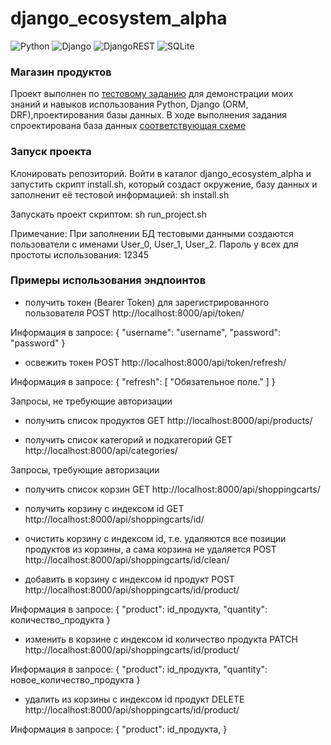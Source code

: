 # django_ecosystem_alpha
![Python](https://img.shields.io/badge/python-3670A0?style=for-the-badge&logo=python&logoColor=ffdd54) ![Django](https://img.shields.io/badge/django-%23092E20.svg?style=for-the-badge&logo=django&logoColor=white) ![DjangoREST](https://img.shields.io/badge/DJANGO-REST-ff1709?style=for-the-badge&logo=django&logoColor=white&color=ff1709&labelColor=gray) ![SQLite](https://img.shields.io/badge/sqlite-%2307405e.svg?style=for-the-badge&logo=sqlite&logoColor=white)

### Магазин продуктов
Проект выполнен по [тестовому заданию](docs/Тестовое_Джанго_Экосистема_Альфа.docx) для демонстрации моих знаний и навыков использования Python, Django (ORM, DRF),проектирования базы данных.
В ходе выполнения задания спроектирована база данных [соответствующая схеме](https://dbdiagram.io/d/Copy-of-product_shop-6667432e6bc9d447b152faf1)


### Запуск проекта

Клонировать репозиторий. Войти в каталог django_ecosystem_alpha и запустить скрипт install.sh, который создаст окружение, базу данных и заполненит её тестовой информацией:
sh install.sh

Запускать проект скриптом:
sh run_project.sh

Примечание:
При заполнении БД тестовыми данными создаются пользователи с именами User_0, User_1, User_2. Пароль у всех для простоты использования: 12345 

### Примеры использования эндпоинтов

 - получить токен (Bearer Token) для зарегистрированного пользователя
POST http://localhost:8000/api/token/

Информация в запросе:
{
    "username": "username",
    "password": "password"
}

 - освежить токен
POST http://localhost:8000/api/token/refresh/ 

Информация в запросе:
{
    "refresh": [
        "Обязательное поле."
    ]
}

Запросы, не требующие авторизации

- получить список продуктов
GET http://localhost:8000/api/products/

- получить список категорий и подкатегорий
GET http://localhost:8000/api/categories/


Запросы, требующие авторизации

- получить список корзин
GET http://localhost:8000/api/shoppingcarts/

- получить корзину с индексом id
GET http://localhost:8000/api/shoppingcarts/id/

- очистить корзину с индексом id, т.е. удаляются все позиции продуктов из корзины, а сама корзина не удаляется
POST http://localhost:8000/api/shoppingcarts/id/clean/

- добавить в корзину с индексом id продукт
POST http://localhost:8000/api/shoppingcarts/id/product/

Информация в запросе:
{
    "product": id_продукта,
    "quantity": количество_продукта
}

- изменить в корзине с индексом id количество продукта
PATCH http://localhost:8000/api/shoppingcarts/id/product/

Информация в запросе:
{
    "product": id_продукта,
    "quantity": новое_количество_продукта
}

- удалить из корзины с индексом id продукт
DELETE http://localhost:8000/api/shoppingcarts/id/product/

Информация в запросе:
{
    "product": id_продукта,
}


